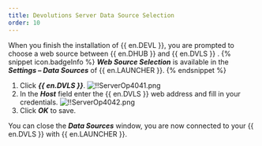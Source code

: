 ```yaml
---
title: Devolutions Server Data Source Selection
order: 10
---
```

When you finish the installation of {{ en.DEVL }}, you are prompted to choose a web source between {{ en.DHUB }} and {{ en.DVLS }} . 
{% snippet icon.badgeInfo %} 
***Web Source Selection*** is available in the ***Settings – Data Sources*** of {{ en.LAUNCHER }}. 
{% endsnippet %}
 
1. Click ***{{ en.DVLS }}***. 
![!!ServerOp4041.png](https://webdevolutions.azureedge.net/docs/en/server/ServerOp4041.png) 
1. In the ***Host*** field enter the {{ en.DVLS }} web address and fill in your credentials. 
![!!ServerOp4042.png](https://webdevolutions.azureedge.net/docs/en/server/ServerOp4042.png) 
1. Click ***OK*** to save.  

You can close the ***Data Sources*** window, you are now connected to your {{ en.DVLS }} with {{ en.LAUNCHER }}.

